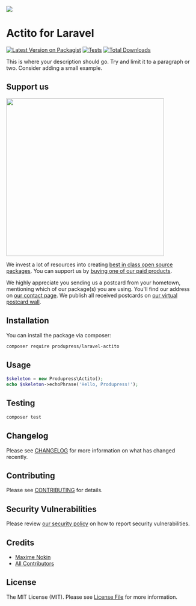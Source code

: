 
[<img src="https://github-ads.s3.eu-central-1.amazonaws.com/support-ukraine.svg?t=1" />](https://supportukrainenow.org)

# Actito for Laravel

[![Latest Version on Packagist](https://img.shields.io/packagist/v/produpress/laravel-actito.svg?style=flat-square)](https://packagist.org/packages/produpress/laravel-actito)
[![Tests](https://github.com/produpress/laravel-actito/actions/workflows/run-tests.yml/badge.svg?branch=main)](https://github.com/produpress/laravel-actito/actions/workflows/run-tests.yml)
[![Total Downloads](https://img.shields.io/packagist/dt/produpress/laravel-actito.svg?style=flat-square)](https://packagist.org/packages/produpress/laravel-actito)

This is where your description should go. Try and limit it to a paragraph or two. Consider adding a small example.

## Support us

[<img src="https://github-ads.s3.eu-central-1.amazonaws.com/laravel-actito.jpg?t=1" width="419px" />](https://spatie.be/github-ad-click/laravel-actito)

We invest a lot of resources into creating [best in class open source packages](https://spatie.be/open-source). You can support us by [buying one of our paid products](https://spatie.be/open-source/support-us).

We highly appreciate you sending us a postcard from your hometown, mentioning which of our package(s) you are using. You'll find our address on [our contact page](https://spatie.be/about-us). We publish all received postcards on [our virtual postcard wall](https://spatie.be/open-source/postcards).

## Installation

You can install the package via composer:

```bash
composer require produpress/laravel-actito
```

## Usage

```php
$skeleton = new Produpress\Actito();
echo $skeleton->echoPhrase('Hello, Produpress!');
```

## Testing

```bash
composer test
```

## Changelog

Please see [CHANGELOG](CHANGELOG.md) for more information on what has changed recently.

## Contributing

Please see [CONTRIBUTING](https://github.com/spatie/.github/blob/main/CONTRIBUTING.md) for details.

## Security Vulnerabilities

Please review [our security policy](../../security/policy) on how to report security vulnerabilities.

## Credits

- [Maxime Nokin](https://github.com/mnokin)
- [All Contributors](../../contributors)

## License

The MIT License (MIT). Please see [License File](LICENSE.md) for more information.
